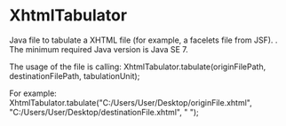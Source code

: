 # XhtmlTabulator
Java file to tabulate a XHTML file (for example, a facelets file from JSF). . The minimum required Java version is Java SE 7.

The usage of the file is calling:
        XhtmlTabulator.tabulate(originFilePath, destinationFilePath, tabulationUnit);

For example:
        XhtmlTabulator.tabulate("C:/Users/User/Desktop/originFile.xhtml", "C:/Users/User/Desktop/destinationFile.xhtml", "  ");
